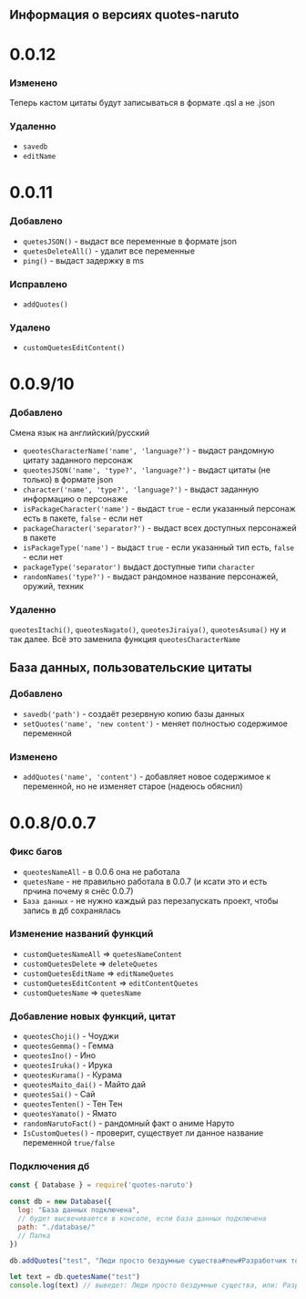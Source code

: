 <h2 aling="center">Информация о версиях quotes-naruto</h2>

<h1>0.0.12</h1>

### Изменено 
Теперь кастом цитаты будут записываться в формате .qsl а не .json

### Удаленно
- `savedb`
- `editName`

<h1>0.0.11</h1>

### Добавлено
- `quetesJSON()` - выдаст все переменные в формате json
- `quetesDeleteAll()` - удалит все переменные
- `ping()` - выдаст задержку в ms
### Исправлено
- `addQuotes()`
### Удалено
- `customQuetesEditContent()`

<h1>0.0.9/10</h1>

### Добавлено
Смена язык на английский/русский

- `queotesCharacterName('name', 'language?')` - выдаст рандомную цитату заданного персонаж
- `queotesJSON('name', 'type?', 'language?')` - выдаст цитаты (не только) в формате json
- `character('name', 'type?', 'language?')` - выдаст заданную информацию о персонаже
- `isPackageCharacter('name')` - выдаст `true` - если указанный персонаж есть в пакете, `false` - если нет 
- `packageCharacter('separator?')` - выдаст всех доступных персонажей в пакете
- `isPackageType('name')` - выдаст `true` - если указанный тип есть, `false` - если нет 
- `packageType('separator')` выдаст доступные типи `character`
- `randomNames('type?')` - выдаст рандомное название персонажей, оружий, техник
### Удаленно
`queotesItachi()`, `queotesNagato()`, `queotesJiraiya()`, `queotesAsuma()` ну и так далее. Всё это заменила функция `queotesCharacterName`
## База данных, пользовательские цитаты
### Добавлено
- `savedb('path')` - создаёт резервную копию базы данных
- `setQuotes('name', 'new content')` - меняет полностью содержимое переменной
### Изменено
- `addQuotes('name', 'content')` - добавляет новое содержимое к переменной, но не изменяет старое (надеюсь обяснил) 


<h1>0.0.8/0.0.7</h1>

### Фикс багов
- `queotesNameAll` - в 0.0.6 она не работала
- `quetesName` - не правильно работала в 0.0.7 (и ксати это и есть прчина почему я снёс 0.0.7)
- `База данных` - не нужно каждый раз перезапускать проект, чтобы запись в дб сохранялась

### Изменение названий функций
- `customQuetesNameAll` => `quetesNameContent` 
- `customQuetesDelete` => `deleteQuetes`
- `customQuetesEditName` => `editNameQuetes`
- `customQuetesEditContent` => `editContentQuetes`
- `customQuetesName` => `quetesName`

### Добавление новых функций, цитат
- `queotesChoji()` - Чоуджи
- `queotesGemma()` - Гемма
- `queotesIno()` - Ино
- `queotesIruka()` - Ирука
- `queotesKurama()` - Курама
- `queotesMaito_dai()` - Майто дай
- `queotesSai()` - Сай
- `queotesTenten()` - Тен Тен
- `queotesYamato()` - Ямато
- `randomNarutoFact()` - рандомный факт о аниме Наруто
- `IsCustomQuetes()` - проверит, существует ли данное название переменной `true/false`

### Подключения дб
```js
const { Database } = require('quotes-naruto')

const db = new Database({
  log: "База данных подключена",
  // будет высвечивается в консоле, если база данных подключена
  path: "./database/"
  // Папка
})

db.addQuotes("test", "Люди просто бездумные существа#new#Разработчик топ")

let text = db.quetesName("test")
console.log(text) // выведет: Люди просто бездумные существа, или: Разработчик топ. Ну тыпа вы знаете что делает эта функция
```